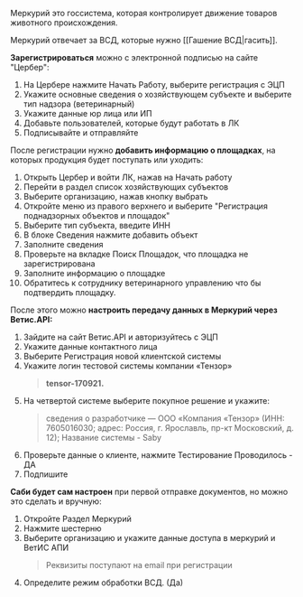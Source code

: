 Меркурий это госсистема, которая контролирует движение товаров животного происхождения. 

Меркурий отвечает за ВСД, которые нужно [[Гашение ВСД|гасить]].

**Зарегистрироваться** можно с электронной подписью на сайте "Цербер":
1. На Цербере нажмите Начать Работу, выберите регистрация с ЭЦП
2. Укажите основные сведения о хозяйствующем субъекте и выберите тип надзора (ветеринарный)
3. Укажите данные юр лица или ИП
4. Добавьте пользователей, которые будут работать в ЛК
5. Подписывайте и отправляйте

После регистрации нужно **добавить информацию о площадках**, на которых продукция будет поступать или уходить:
1. Открыть Цербер и войти ЛК, нажав на Начать работу
2. Перейти в раздел список хозяйствующих субъектов
3. Выберите организацию, нажав кнопку выбрать
4. Откройте меню из правого верхнего и выберите "Регистрация поднадзорных объектов и площадок"
5. Выберите тип субъекта, введите ИНН
6. В блоке Сведения нажмите добавить объект
7. Заполните сведения
8. Проверьте  на вкладке Поиск Площадок, что площадка не зарегистрирована
9. Заполните информацию о площадке
10.  Обратитесь к сотруднику ветеринарного управлению что бы подтвердить площадку. 

После этого можно **настроить передачу данных в Меркурий через Ветис.API:**
1. Зайдите на сайт Ветис.API и авторизуйтесь с ЭЦП
2. Укажите данные контактного лица
3. Выберите Регистрация новой клиентской системы
4. Укажите логин тестовой системы компании «Тензор» 
	> **tensor-170921.**
5. На четвертой системе выберите покупное решение и укажите:
	> сведения о разработчике — ООО «Компания «Тензор» (ИНН: 7605016030; адрес: Россия, г. Ярославль, пр-кт Московский, д. 12);
	> Название системы - Saby
6. Проверьте данные о клиенте, нажмите Тестирование Проводилось - ДА
7. Подпишите

**Саби будет сам настроен** при первой отправке документов, но можно это сделать и вручную:
1. Откройте Раздел Меркурий
2. Нажмите шестерню
3. Выберите организацию и укажите данные доступа в меркурий и ВетИС АПИ
	> Реквизиты поступают на email при регистрации
4. Определите режим обработки ВСД. (Да)